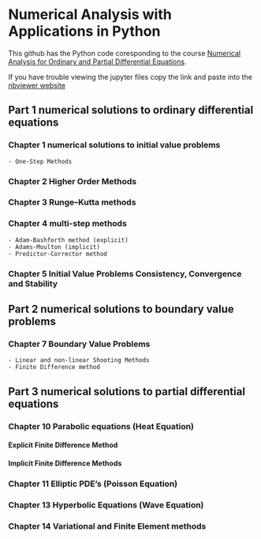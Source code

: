 # Numerical Analysis with Applications in Python
This github has the Python code coresponding to the course [Numerical Analysis for Ordinary and Partial Differential Equations](https://johnsbutler.netlify.com/files/Teaching/Numerical_Analysis_for_Differential_Equations.pdf).

If you have trouble viewing the jupyter files copy the link and paste into the [nbviewer website](https://nbviewer.jupyter.org)


## Part 1 numerical solutions to ordinary differential equations 

### Chapter 1 numerical solutions to initial value problems
    - One-Step Methods 

### Chapter 2 Higher Order Methods 

### Chapter 3 Runge–Kutta methods 

### Chapter 4 multi-step methods
    - Adam-Bashforth method (explicit)
    - Adams-Moulton (implicit)
    - Predictor-Corrector method

### Chapter 5 Initial Value Problems Consistency, Convergence and Stability

## Part 2 numerical solutions to boundary value problems

### Chapter 7 Boundary Value Problems
    - Linear and non-linear Shooting Methods 
    - Finite Difference method

## Part 3 numerical solutions to partial differential equations

### Chapter 10 Parabolic equations (Heat Equation)
#### Explicit Finite Difference Method
#### Implicit Finite Difference Methods
### Chapter 11 Elliptic PDE’s (Poisson Equation)
### Chapter 13 Hyperbolic Equations (Wave Equation)
### Chapter 14 Variational and Finite Element methods 

